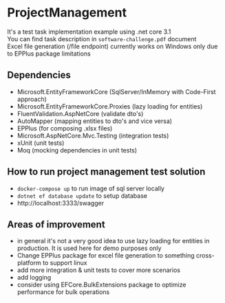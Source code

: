 # ProjectManagement
It's a test task implementation example using .net core 3.1  
You can find task description in `software-challenge.pdf` document  
Excel file generation (/file endpoint) currently works on Windows only due to EPPlus package limitations
## Dependencies
- Microsoft.EntityFrameworkCore (SqlServer/InMemory with Code-First approach)
- Microsoft.EntityFrameworkCore.Proxies (lazy loading for entities)
- FluentValidation.AspNetCore (validate dto's)
- AutoMapper (mapping entities to dto's and vice versa)
- EPPlus (for composing .xlsx files)
- Microsoft.AspNetCore.Mvc.Testing (integration tests)
- xUnit (unit tests)
- Moq (mocking dependencies in unit tests)
## How to run project management test solution
- `docker-compose up` to run image of sql server locally
- `dotnet ef database update` to setup database
- http://localhost:3333/swagger
## Areas of improvement
- in general it's not a very good idea to use lazy loading for entities in production. It is used here for demo purposes only
- Change EPPlus package for excel file generation to something cross-platform to support linux
- add more integration & unit tests to cover more scenarios
- add logging
- consider using EFCore.BulkExtensions package to optimize performance for bulk operations

